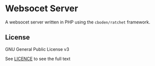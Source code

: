 # Websocet Server
A websocet server written in PHP using the `cboden/ratchet` framework.

## License
GNU General Public License v3

See [LICENCE][license-file] to see the full text


[license-file]: LICENCE